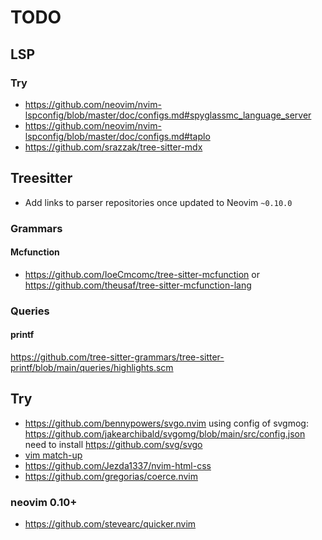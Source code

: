 # TODO

## LSP

### Try

- https://github.com/neovim/nvim-lspconfig/blob/master/doc/configs.md#spyglassmc_language_server
- https://github.com/neovim/nvim-lspconfig/blob/master/doc/configs.md#taplo
- https://github.com/srazzak/tree-sitter-mdx

## Treesitter

- Add links to parser repositories once updated to Neovim `~0.10.0`

### Grammars

#### Mcfunction

- https://github.com/IoeCmcomc/tree-sitter-mcfunction
  or https://github.com/theusaf/tree-sitter-mcfunction-lang

### Queries

#### printf

https://github.com/tree-sitter-grammars/tree-sitter-printf/blob/main/queries/highlights.scm

## Try

- https://github.com/bennypowers/svgo.nvim
  using config of svgmog: https://github.com/jakearchibald/svgomg/blob/main/src/config.json
  need to install https://github.com/svg/svgo
- [vim match-up](https://github.com/andymass/vim-matchup)
- https://github.com/Jezda1337/nvim-html-css
- https://github.com/gregorias/coerce.nvim

### neovim 0.10+

- https://github.com/stevearc/quicker.nvim
